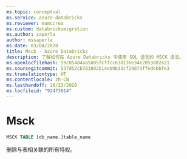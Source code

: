 ```yaml
---
ms.topic: conceptual
ms.service: azure-databricks
ms.reviewer: mamccrea
ms.custom: databricksmigration
ms.author: saperla
author: mssaperla
ms.date: 03/04/2020
title: Msck - Azure Databricks
description: 了解如何在 Azure Databricks 中使用 SQL 语言的 MSCK 语法。
ms.openlocfilehash: 59c054d4aa5b05fcffcc63d136e34e2053d82a21
ms.sourcegitcommit: 537d52cb783892b14eb9b33cf29874ffedebbfe3
ms.translationtype: HT
ms.contentlocale: zh-CN
ms.lasthandoff: 10/23/2020
ms.locfileid: "92473014"
---
```

# <a name="msck"></a>Msck

```sql
MSCK TABLE [db_name.]table_name
```

删除与表相关联的所有特权。
